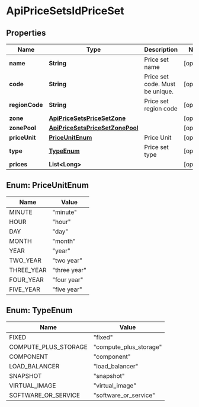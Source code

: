 

# ApiPriceSetsIdPriceSet

## Properties

Name | Type | Description | Notes
------------ | ------------- | ------------- | -------------
**name** | **String** | Price set name |  [optional]
**code** | **String** | Price set code. Must be unique. |  [optional]
**regionCode** | **String** | Price set region code |  [optional]
**zone** | [**ApiPriceSetsPriceSetZone**](ApiPriceSetsPriceSetZone.md) |  |  [optional]
**zonePool** | [**ApiPriceSetsPriceSetZonePool**](ApiPriceSetsPriceSetZonePool.md) |  |  [optional]
**priceUnit** | [**PriceUnitEnum**](#PriceUnitEnum) | Price Unit |  [optional]
**type** | [**TypeEnum**](#TypeEnum) | Price set type |  [optional]
**prices** | **List&lt;Long&gt;** |  |  [optional]



## Enum: PriceUnitEnum

Name | Value
---- | -----
MINUTE | &quot;minute&quot;
HOUR | &quot;hour&quot;
DAY | &quot;day&quot;
MONTH | &quot;month&quot;
YEAR | &quot;year&quot;
TWO_YEAR | &quot;two year&quot;
THREE_YEAR | &quot;three year&quot;
FOUR_YEAR | &quot;four year&quot;
FIVE_YEAR | &quot;five year&quot;



## Enum: TypeEnum

Name | Value
---- | -----
FIXED | &quot;fixed&quot;
COMPUTE_PLUS_STORAGE | &quot;compute_plus_storage&quot;
COMPONENT | &quot;component&quot;
LOAD_BALANCER | &quot;load_balancer&quot;
SNAPSHOT | &quot;snapshot&quot;
VIRTUAL_IMAGE | &quot;virtual_image&quot;
SOFTWARE_OR_SERVICE | &quot;software_or_service&quot;



